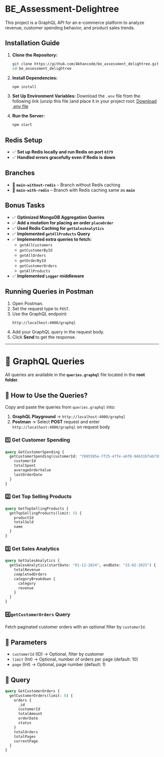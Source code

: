 # BE_Assessment-Delightree

This project is a GraphQL API for an e-commerce platform to analyze revenue, customer spending behavior, and product sales trends.

## Installation Guide

1. **Clone the Repository:**

   ```sh
   git clone https://github.com/Akhancode/be_assessment_delightree.git
   cd be_assessment_delightree
   ```

2. **Install Dependencies:**

   ```sh
   npm install
   ```

3. **Set Up Environment Variables:**
   Download the `.env` file from the following link (unzip this file )and place it in your project root:
   [Download .env file](https://drive.google.com/file/d/1vCCZWgDlk_TBw_RpbDROLuNBRoEN4jS0/view?usp=sharing)

4. **Run the Server:**
   ```sh
   npm start
   ```

## Redis Setup

- ✅ **Set up Redis locally and run Redis on port `6379`**
- ✅ **Handled errors gracefully even if Redis is down**

## Branches

- 🔀 **`main-without-redis`** – Branch without Redis caching
- 🔀 **`main-with-redis`** – Branch with Redis caching same as **`main`**

## Bonus Tasks

- ✅ **Optimized MongoDB Aggregation Queries**
- ✅ **Add a mutation for placing an order `placeOrder`**
- ✅ **Used Redis Caching for `getSalesAnalytics`**
- ✅ **Implemented `getAllProducts` Query**
- ✅ **Implemented extra queries to fetch:**
  - `getAllCustomers`
  - `getCustomerById`
  - `getAllOrders`
  - `getOrderById`
  - `getCustomerOrders`
  - `getAllProducts`
- ✅ **Implemented `Logger` middleware**

## Running Queries in Postman

1. Open Postman.
2. Set the request type to `POST`.
3. Use the GraphQL endpoint:
   ```
   http://localhost:4000/graphql
   ```
4. Add your GraphQL query in the request body.
5. Click **Send** to get the response.

---

# 📌 GraphQL Queries

All queries are available in the **`queries.graphql`** file located in the **root folder**.

## 🔹 How to Use the Queries?

Copy and paste the queries from `queries.graphql` into:

1. **GraphQL Playground** → `http://localhost:4000/graphql`
2. **Postman** → Select **POST** request and enter `http://localhost:4000/graphql` on request body

### 1️⃣ Get Customer Spending

```graphql
query GetCustomerSpending {
  getCustomerSpending(customerId: "7895595e-7f25-47fe-a6f8-94b31bfab736") {
    customerId
    totalSpent
    averageOrderValue
    lastOrderDate
  }
}
```

### 2️⃣ Get Top Selling Products

```graphql
query GetTopSellingProducts {
  getTopSellingProducts(limit: 5) {
    productId
    totalSold
    name
  }
}
```

### 3️⃣ Get Sales Analytics

```graphql
query GetSalesAnalytics {
  getSalesAnalytics(startDate: "01-12-2024", endDate: "15-02-2025") {
    totalRevenue
    completedOrders
    categoryBreakdown {
      category
      revenue
    }
  }
}
```

### 4️⃣`getCustomerOrders` Query

Fetch paginated customer orders with an optional filter by `customerId`.

## 🔹 Parameters

- `customerId` (ID) → Optional, filter by customer
- `limit` (Int) → Optional, number of orders per page (default: 10)
- `page` (Int) → Optional, page number (default: 1)

## 🔹 Query

```graphql
query GetCustomerOrders {
  getCustomerOrders(limit: 6) {
    orders {
      _id
      customerId
      totalAmount
      orderDate
      status
    }
    totalOrders
    totalPages
    currentPage
  }
}
```
